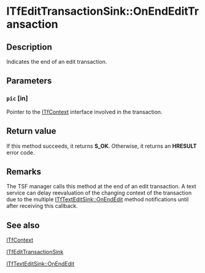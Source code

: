 # ITfEditTransactionSink::OnEndEditTransaction

## Description

Indicates the end of an edit transaction.

## Parameters

### `pic` [in]

Pointer to the [ITfContext](https://learn.microsoft.com/windows/desktop/api/msctf/nn-msctf-itfcontext) interface involved in the transaction.

## Return value

If this method succeeds, it returns **S_OK**. Otherwise, it returns an **HRESULT** error code.

## Remarks

The TSF manager calls this method at the end of an edit transaction. A text service can delay reevaluation of the changing context of the transaction due to the multiple [ITfTextEditSink::OnEndEdit](https://learn.microsoft.com/windows/desktop/api/msctf/nf-msctf-itftexteditsink-onendedit) method notifications until after receiving this callback.

## See also

[ITfContext](https://learn.microsoft.com/windows/desktop/api/msctf/nn-msctf-itfcontext)

[ITfEditTransactionSink](https://learn.microsoft.com/windows/desktop/api/msctf/nn-msctf-itfedittransactionsink)

[ITfTextEditSink::OnEndEdit](https://learn.microsoft.com/windows/desktop/api/msctf/nf-msctf-itftexteditsink-onendedit)